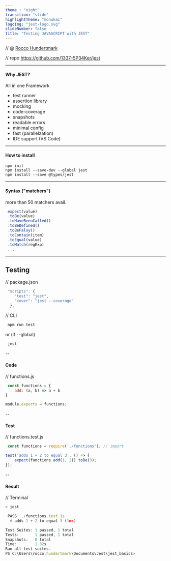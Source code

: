 ```yaml
---
theme : "night"
transition: "slide"
highlightTheme: "monokai"
logoImg: "jest-logo.svg"
slideNumber: false
title: "Testing JAVASCRIPT with JEST"
---
```




// @ [Rocco Hundertmark](https://github.com/1337-5P34Ker)

// repo https://github.com/1337-5P34Ker/jest 

---

#### Why JEST?
All in one Framework
* test runner
* assertion library
* mocking
* code-coverage
* snapshots
* readable errors
* minimal config
* fast (parallelzation)
* IDE support (VS Code)

---


#### How to install

```
npm init
npm install --save-dev --global jest
npm install --save @types/jest
```
---

#### Syntax ("matchers")

more than 50 matchers avail.
```js
 expect(value)
 .toBe(value)
 .toHaveBeenCalled()
 .toBeDefined()
 .toBeFalsy()
 .toContain(item)
 .toEqual(value)
 .toMatch(regExp)
 ...
```
---



## Testing

// package.json
```js
 "scripts": {
    "test": "jest",
    "cover": "jest --coverage"
  },
```
// CLI
```js
 npm run test  
```
 or (if --global)
```js
 jest 
```

--

#### Code

// functions.js
```js
 const functions = {
    add: (a, b) => a + b
}

module.exports = functions;
```

--

#### Test
// functions.test.js

```js
 const functions = require('./functions'); // import

test('adds 1 + 2 to equal 3', () => {
    expect(functions.add(1, 2)).toBe(3);
});
```

--

#### Result
// Terminal

```js
> jest

 PASS  ./functions.test.js
  √ adds 1 + 2 to equal 3 (1ms)

Test Suites: 1 passed, 1 total
Tests:       1 passed, 1 total
Snapshots:   0 total
Time:        1.32s
Ran all test suites.
PS C:\Users\rocco.hundertmark\Documents\Jest\jest_basics>
```

